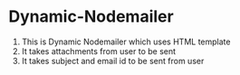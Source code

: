 # Dynamic-Nodemailer
1. This is Dynamic Nodemailer which uses HTML template 
2. It takes attachments from user to be sent
3. It takes subject and email id to be sent from user 
